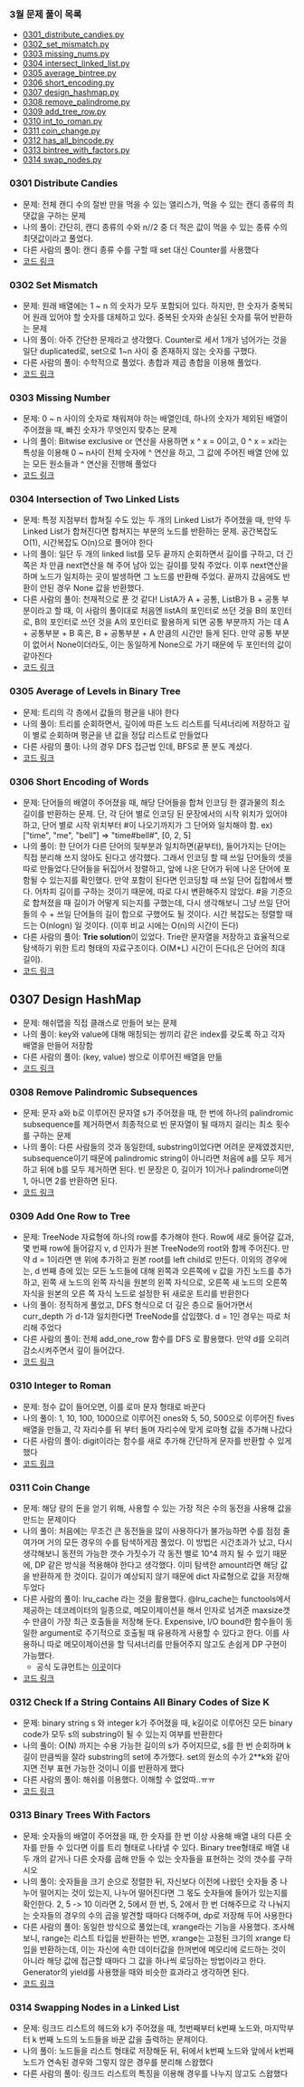 ### 3월 문제 풀이 목록
- [0301_distribute_candies.py](https://github.com/Yuuraa/Python-Algorithm/tree/main/Leetcode/MAR_2021#0301-distribute-candies)
- [0302_set_mismatch.py](https://github.com/Yuuraa/Python-Algorithm/tree/main/Leetcode/MAR_2021#0302-set-mismatch)
- [0303 missing_nums.py](https://github.com/Yuuraa/Python-Algorithm/tree/main/Leetcode/MAR_2021#0303-missing-number)
- [0304 intersect_linked_list.py](https://github.com/Yuuraa/Python-Algorithm/tree/main/Leetcode/MAR_2021#0304-intersection-of-two-linked-lists)
- [0305 average_bintree.py](https://github.com/Yuuraa/Python-Algorithm/tree/main/Leetcode/MAR_2021#0305-average-of-levels-in-binary-tree)
- [0306 short_encoding.py](https://github.com/Yuuraa/Python-Algorithm/tree/main/Leetcode/MAR_2021#0306-short-encoding-of-words)
- [0307 design_hashmap.py](https://github.com/Yuuraa/Python-Algorithm/tree/main/Leetcode/MAR_2021#0307-design-hashmap)
- [0308 remove_palindrome.py](https://github.com/Yuuraa/Python-Algorithm/tree/main/Leetcode/MAR_2021#0308-remove-palindromic-subsequences)
- [0309 add_tree_row.py](https://github.com/Yuuraa/Python-Algorithm/tree/main/Leetcode/MAR_2021#0309-add-one-row-to-tree)
- [0310 int_to_roman.py](https://github.com/Yuuraa/Python-Algorithm/tree/main/Leetcode/MAR_2021#0310-integer-to-roman)
- [0311 coin_change.py](https://github.com/Yuuraa/Python-Algorithm/tree/main/Leetcode/MAR_2021#0311-coin-change)
- [0312 has_all_bincode.py](https://github.com/Yuuraa/Python-Algorithm/tree/main/Leetcode/MAR_2021#0312-check-if-a-strig-contains-all-binary-codes-of-size-k)
- [0313 bintree_with_factors.py](https://github.com/Yuuraa/Python-Algorithm/tree/main/Leetcode/MAR_2021#0313-binary-trees-with-factors)
- [0314 swap_nodes.py]()

### 0301 Distribute Candies
- 문제: 전체 캔디 수의 절반 만을 먹을 수 있는 앨리스가, 먹을 수 있는 캔디 종류의 최댓값을 구하는 문제
- 나의 풀이: 간단히, 캔디 종류의 수와 n//2 중 더 적은 값이 먹을 수 있는 종류 수의 최댓값이라고 풀었다.
- 다른 사람의 풀이: 캔디 종류 수를 구할 때 set 대신 Counter를 사용했다
- [코드 링크](https://github.com/Yuuraa/Python-Algorithm/blob/main/Leetcode/MAR_2021/0301_distribute_candies.py)

### 0302 Set Mismatch
- 문제: 원래 배열에는 1 ~ n 의 숫자가 모두 포함되어 있다. 하지만, 한 숫자가 중복되어 원래 있어야 할 숫자를 대체하고 있다. 중복된 숫자와 손실된 숫자를 묶어 반환하는 문제
- 나의 풀이: 아주 간단한 문제라고 생각했다. Counter로 세서 1개가 넘어가는 것을 일단 duplicated로, set으로 1~n 사이 중 존재하지 않는 숫자를 구했다.
- 다른 사람의 풀이: 수학적으로 풀었다. 총합과 제곱 총합을 이용해 풀었다.
- [코드 링크](https://github.com/Yuuraa/Python-Algorithm/blob/main/Leetcode/MAR_2021/0302_set_mismatch.py)

### 0303 Missing Number
- 문제: 0 ~ n 사이의 숫자로 채워져야 하는 배열인데, 하나의 숫자가 제외된 배열이 주어졌을 때, 빠진 숫자가 무엇인지 맞추는 문제
- 나의 풀이: Bitwise exclusive or 연산을 사용하면 x ^ x = 0이고, 0 ^ x = x라는 특성을 이용해 0 ~ n사이 전체 숫자에 ^ 연산을 하고, 그 값에 주어진 배열 안에 있는 모든 원소들과 ^ 연산을 진행해 풀었다
- [코드 링크](https://github.com/Yuuraa/Python-Algorithm/blob/main/Leetcode/MAR_2021/missing_number.py)

### 0304 Intersection of Two Linked Lists
- 문제: 특정 지점부터 합쳐질 수도 있는 두 개의 Linked List가 주어졌을 때, 만약 두 Linked List가 합쳐진다면 합쳐지는 부분의 노드를 반환하는 문제. 공간복잡도 O(1), 시간복잡도 O(n)으로 풀어야 한다
- 나의 풀이: 일단 두 개의 linked list를 모두 끝까지 순회하면서 길이를 구하고, 더 긴 쪽은 차 만큼 next연산을 해 주어 남아 있는 길이를 맞춰 주었다. 이후 next연산을 하며 노드가 일치하는 곳이 발생하면 그 노드를 반환해 주었다. 끝까지 갔음에도 반환이 안된 경우 None 값을 반환했다.
- 다른 사람의 풀이: 천재적으로 푼 것 같다! ListA가 A + 공통, ListB가 B + 공통 부분이라고 할 때, 이 사람의 풀이대로 처음엔 listA의 포인터로 쓰던 것을 B의 포인터로, B의 포인터로 쓰던 것을 A의 포인터로 활용하게 되면 공통 부분까지 가는 데 A + 공통부분 + B 혹은, B + 공통부분 + A 만큼의 시간만 들게 된다. 만약 공통 부분이 없어서 None이더라도, 이는 동일하게 None으로 가기 때문에 두 포인터의 값이 같아진다
- [코드 링크](https://github.com/Yuuraa/Python-Algorithm/blob/main/Leetcode/MAR_2021/intersect_linked_list.py)

### 0305 Average of Levels in Binary Tree
- 문제: 트리의 각 층에서 값들의 평균을 내야 한다
- 나의 풀이: 트리를 순회하면서, 깊이에 따른 노드 리스트를 딕셔너리에 저장하고 깊이 별로 순회하며 평균을 낸 값을 정답 리스트로 만들었다
- 다른 사람의 풀이: 나의 경우 DFS 접근법 인데, BFS로 푼 분도 계셨다.
- [코드 링크](https://github.com/Yuuraa/Python-Algorithm/blob/main/Leetcode/MAR_2021/average_bintree.py)
### 0306 Short Encoding of Words
- 문제: 단어들의 배열이 주어졌을 때, 해당 단어들을 합쳐 인코딩 한 결과물의 최소 길이를 반환하는 문제. 단, 각 단어 별로 인코딩 된 문장에서의 시작 위치가 있어야 하고, 단어 별로 시작 위치부터 #이 나오기까지가 그 단어와 일치해야 함. ex) ["time", "me", "bell"] => "time#bell#", [0, 2, 5]
- 나의 풀이: 한 단어가 다른 단어의 뒷부분과 일치하면(끝부터), 들어가지는 단어는 직접 분리해 쓰지 않아도 된다고 생각했다. 그래서 인코딩 할 때 쓰일 단어들의 셋을 따로 만들었다.단어들을 뒤집어서 정렬하고, 앞에 나온 단어가 뒤에 나온 단어에 포함될 수 있는지를 확인했다. 만약 포함이 된다면 인코딩할 때 쓰일 단어 집합에서 뺐다. 어차피 길이를 구하는 것이기 때문에, 따로 다시 변환해주지 않았다. #을 기준으로 합쳐졌을 때 길이가 어떻게 되는지를 구했는데, 다시 생각해보니 그냥 쓰일 단어들의 수 + 쓰일 단어들의 길이 합으로 구했어도 될 것이다. 시간 복잡도는 정렬할 때 드는 O(nlogn) 일 것이다. (이후 비교 시에는 O(n)의 시간이 든다)
- 다른 사람의 풀이: **Trie solution**이 있었다. Trie란 문자열을 저장하고 효율적으로 탐색하기 위한 트리 형태의 자료구조이다. O(M*L) 시간이 든다(L은 단어의 최대 길이). 
- [코드 링크](https://github.com/Yuuraa/Python-Algorithm/blob/main/Leetcode/MAR_2021/short_encoding.py)

## 0307 Design HashMap
- 문제: 해쉬맵을 직접 클래스로 만들어 보는 문제
- 나의 풀이: key와 value에 대해 매칭되는 쌍끼리 같은 index를 갖도록 하고 각자 배열을 만들어 저장함
- 다른 사람의 풀이: (key, value) 쌍으로 이루어진 배열을 만듦
- [코드 링크](https://github.com/Yuuraa/Python-Algorithm/blob/main/Leetcode/MAR_2021/design_hashmap.py)
### 0308 Remove Palindromic Subsequences
- 문제: 문자 a와 b로 이루어진 문자열 s가 주어졌을 때, 한 번에 하나의 palindromic subsequence를 제거하면서 최종적으로 빈 문자열이 될 때까지 걸리는 최소 횟수를 구하는 문제
- 나의 풀이: 다른 사람들의 것과 동일한데, substring이었다면 어려운 문제였겠지만, subsequence이기 때문에 palindromic string이 아니라면 처음에 a를 모두 제거하고 뒤에 b를 모두 제거하면 된다. 빈 문장은 0, 길이가 1이거나 palindrome이면 1, 아니면 2를 반환하면 된다.
- [코드 링크](https://github.com/Yuuraa/Python-Algorithm/blob/main/Leetcode/MAR_2021/remove_palindrome.py)

### 0309 Add One Row to Tree
- 문제: TreeNode 자료형에 하나의 row를 추가해야 한다. Row에 새로 들어갈 값과, 몇 번째 row에 들어갈지 v, d 인자가 원본 TreeNode의 root와 함께 주어진다. 만약 d = 1이라면 맨 위에 추가하고 원본 root를 left child로 만든다. 이외의 경우에는, d 번째 층에 있는 모든 노드들에 대해 왼쪽과 오른쪽에 v 값을 가진 노드를 추가하고, 왼쪽 새 노드의 왼쪽 자식을 원본의 왼쪽 자식으로, 오른쪽 새 노드의 오른쪽 자식을 원본의 오른 쪽 자식 노드로 설정한 뒤 새로운 트리를 반환한다
- 나의 풀이: 정직하게 풀었고, DFS 형식으로 더 깊은 층으로 들어가면서 curr_depth 가 d-1과  일치한다면 TreeNode를 삽입했다. d = 1인 경우는 따로 처리해 주었다
- 다른 사람의 풀이: 전체 add_one_row 함수를 DFS 로 활용했다. 만약 d를 오히려 감소시켜주면서 깊이 들어갔다.
- [코드 링크](https://github.com/Yuuraa/Python-Algorithm/blob/main/Leetcode/MAR_2021/add_tree_row.py)

### 0310 Integer to Roman
- 문제: 정수 값이 들어오면, 이를 로마 문자 형태로 바꾼다
- 나의 풀이: 1, 10, 100, 1000으로 이루어진 ones와 5, 50, 500으로 이루어진 fives 배열을 만들고, 각 자리수를 뒤 부터 돌며 자리수에 맞게 로마형 값을 추가해 나갔다
- 다른 사람의 풀이: digit이라는 함수를 새로 추가해 간단하게 문자를 반환할 수 있게 했다
- [코드 링크](https://github.com/Yuuraa/Python-Algorithm/blob/main/Leetcode/MAR_2021/int_to_roman.py)

### 0311 Coin Change
- 문제: 해당 량의 돈을 얻기 위해, 사용할 수 있는 가장 적은 수의 동전을 사용해 값을 만드는 문제이다
- 나의 풀이: 처음에는 무조건 큰 동전들을 많이 사용하다가 불가능하면 수를 점점 줄여가며 거의 모든 경우의 수를 탐색하게끔 풀었다. 이 방법은 시간초과가 났고, 다시 생각해보니 동전의 가능한 갯수 가짓수가 각 동전 별로 10^4 까지 될 수 있기 때문에, DP 같은 방식을 적용해야 한다고 생각했다. 이미 탐색한 amount라면 해당 값을 반환하게 한 것이다. 길이가 예상되지 않기 때문에 dict 자료형으로 값을 저장해 두었다
- 다른 사람의 풀이: lru_cache 라는 것을 활용했다. @lru_cache는 functools에서 제공하는 데코레이터의 일종으로, 메모이제이션을 해서 인자로 넘겨준 maxsize갯수 만큼이 가장 최근 호출들을 저장해 둔다. Expensive, I/O bound한 함수들이 동일한 argument로 주기적으로 호출될 때 유용하게 사용할 수 있다고 한다. 이를 사용하니 따로 메모이제이션을 할 딕셔너리를 만들어주지 않고도 손쉽게 DP 구현이 가능했다.
    - 공식 도큐먼트는 [이곳](https://docs.python.org/3/library/functools.html)이다
- [코드 링크](https://github.com/Yuuraa/Python-Algorithm/blob/main/Leetcode/MAR_2021/coin_change.py)

### 0312 Check If a String Contains All Binary Codes of Size K
- 문제: binary string s 와 integer k가 주어졌을 때, k길이로 이루어진 모든 binary code가 모두 s의 substring이 될 수 있는지 여부를 반환한다
- 나의 풀이: O(N) 까지는 수용 가능한 길이의 s가 주어지므로, s를 한 번 순회하며 k 길이 만큼씩을 잘라 substring의 set에 추가했다. set의 원소의 수가 2**k와 같아지면 전부 표현 가능한 것이니 이를 반환하게 했다
- 다른 사람의 풀이: 해쉬를 이용했다. 이해할 수 없었따..ㅠㅠ
- [코드 링크](https://github.com/Yuuraa/Python-Algorithm/blob/main/Leetcode/MAR_2021/has_all_bincode.py)

### 0313 Binary Trees With Factors
- 문제: 숫자들의 배열이 주어졌을 때, 한 숫자를 한 번 이상 사용해 배열 내의 다른 숫자를 만들 수 있다면 이를 트리 형태로 나타낼 수 있다. Binary tree형태로 배열 내 두 개의 같거나 다른 숫자를 곱해 만들 수 있는 숫자들을 표현하는 것의 갯수를 구하시오
- 나의 풀이: 숫자들을 크기 순으로 정렬한 뒤, 자신보다 이전에 나왔던 숫자들 중 나누어 떨어지는 것이 있는지, 나누어 떨어진다면 그 몫도 숫자들에 들어가 있는지를 확인한다. 2, 5 -> 10 이라면 2, 5에서 한 번, 5, 2에서 한 번 더해주므로 각 나눠지는 숫자들의 경우의 수의 곱을 발견할 때마다 더해주며, dp로 저장해 두어 사용한다
- 다른 사람의 풀이: 동일한 방식으로 풀었는데, xrange라는 기능을 사용했다. 조사해보니, range는 리스트 타입을 반환하는 반면, xrange는 고정된 크기의 xrange 타입을 반환하는데, 이는 자신에 속한 데이터값을 한꺼번에 메모리에 로드하는 것이 아니라 해당 값에 접근할 때마다 그 값을 하나씩 로딩하는 방법이라고 한다. Generator의 yield를 사용했을 때와 비슷한 효과라고 생각하면 된다.
- [코드 링크](https://github.com/Yuuraa/Python-Algorithm/blob/main/Leetcode/MAR_2021/bintree_with_factors.py)

### 0314 Swapping Nodes in a Linked List
- 문제: 링크드 리스트의 헤드와 k가 주어졌을 때, 첫번째부터 k번째 노드와, 마지막부터 k 번째 노드의 노드들을 바꾼 값을 출력하는 문제이다.
- 나의 풀이: 노드들을 리스트 형태로 저장해둔 뒤, 뒤에서 k번째 노드와 앞에서 k번째 노드가 연속된 경우와 그렇지 않은 경우를 분리해 스왑했다
- 다른 사람의 풀이: 링크드 리스트의 특징을 이용해 경우를 나누지 않고도 스왑했다